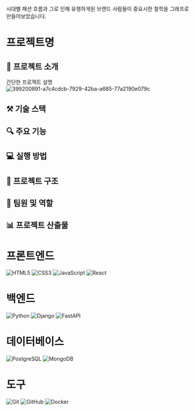 시대별 패션 흐름과 그로 인해 유행하게된 브랜드 
사람들이 중요시한 철학을 그래프로 만들어보았습니다.
# 프로젝트명

## 📝 프로젝트 소개
간단한 프로젝트 설명![399200891-a7c4cdcb-7929-42ba-a685-77a2190e079c](https://github.com/user-attachments/assets/ae913dec-c299-467a-8110-ab02dcf2eb24)


## ⚒️ 기술 스택

## 🔍 주요 기능

## 💻 실행 방법

## 📁 프로젝트 구조

## 👥 팀원 및 역할

## 📊 프로젝트 산출물

# 프론트엔드
![HTML5](https://img.shields.io/badge/html5-%23E34F26.svg?style=for-the-badge&logo=html5&logoColor=white)
![CSS3](https://img.shields.io/badge/css3-%231572B6.svg?style=for-the-badge&logo=css3&logoColor=white)
![JavaScript](https://img.shields.io/badge/javascript-%23323330.svg?style=for-the-badge&logo=javascript&logoColor=%23F7DF1E)
![React](https://img.shields.io/badge/react-%2320232a.svg?style=for-the-badge&logo=react&logoColor=%2361DAFB)

# 백엔드
![Python](https://img.shields.io/badge/python-3670A0?style=for-the-badge&logo=python&logoColor=ffdd54)
![Django](https://img.shields.io/badge/django-%23092E20.svg?style=for-the-badge&logo=django&logoColor=white)
![FastAPI](https://img.shields.io/badge/FastAPI-005571?style=for-the-badge&logo=fastapi)

# 데이터베이스
![PostgreSQL](https://img.shields.io/badge/postgresql-%23316192.svg?style=for-the-badge&logo=postgresql&logoColor=white)
![MongoDB](https://img.shields.io/badge/MongoDB-%234ea94b.svg?style=for-the-badge&logo=mongodb&logoColor=white)

# 도구
![Git](https://img.shields.io/badge/git-%23F05033.svg?style=for-the-badge&logo=git&logoColor=white)
![GitHub](https://img.shields.io/badge/github-%23121011.svg?style=for-the-badge&logo=github&logoColor=white)
![Docker](https://img.shields.io/badge/docker-%230db7ed.svg?style=for-the-badge&logo=docker&logoColor=white)
